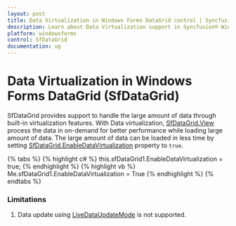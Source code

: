 ```yaml
---
layout: post
title: Data Virtualization in Windows Forms DataGrid control | Syncfusion®
description: Learn about Data Virtualization support in Syncfusion® Windows Forms DataGrid (SfDataGrid) control and more.
platform: windowsforms
control: SfDataGrid
documentation: ug
---
```


# Data Virtualization in Windows Forms DataGrid (SfDataGrid)
SfDataGrid provides support to handle the large amount of data through built-in virtualization features. With Data virtualization, [SfDataGrid.View](https://help.syncfusion.com/cr/windowsforms/Syncfusion.WinForms.DataGrid.SfDataGrid.html#Syncfusion_WinForms_DataGrid_SfDataGrid_View) process the data in on-demand for better performance while loading large amount of data.
The large amount of data can be loaded in less time by setting [SfDataGrid.EnableDataVirtualization](https://help.syncfusion.com/cr/windowsforms/Syncfusion.WinForms.DataGrid.SfDataGrid.html#Syncfusion_WinForms_DataGrid_SfDataGrid_EnableDataVirtualization) property to `true`.

{% tabs %}
{% highlight c# %}
this.sfDataGrid1.EnableDataVirtualization = true;
{% endhighlight %}
{% highlight vb %}
Me.sfDataGrid1.EnableDataVirtualization = True
{% endhighlight %}
{% endtabs %}

### Limitations
1. Data update using [LiveDataUpdateMode](https://help.syncfusion.com/cr/windowsforms/Syncfusion.Data.LiveDataUpdateMode.html) is not supported.
